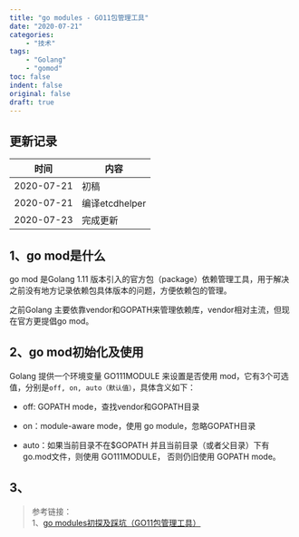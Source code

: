 ```yaml
---
title: "go modules - GO11包管理工具"
date: "2020-07-21"
categories:
    - "技术"
tags:
    - "Golang"
    - "gomod"
toc: false
indent: false
original: false
draft: true
---
```


## 更新记录

| 时间       | 内容           |
| ---------- | -------------- |
| 2020-07-21 | 初稿           |
| 2020-07-21 | 编译etcdhelper |
| 2020-07-23 | 完成更新 |

## 1、go mod是什么

go mod 是Golang 1.11 版本引入的官方包（package）依赖管理工具，用于解决之前没有地方记录依赖包具体版本的问题，方便依赖包的管理。

之前Golang 主要依靠vendor和GOPATH来管理依赖库，vendor相对主流，但现在官方更提倡go mod。

## 2、go mod初始化及使用

Golang 提供一个环境变量 GO111MODULE 来设置是否使用 mod，它有3个可选值，分别是`off, on, auto（默认值）`，具体含义如下：

- off: GOPATH mode，查找vendor和GOPATH目录

- on：module-aware mode，使用 go module，忽略GOPATH目录

- auto：如果当前目录不在$GOPATH 并且当前目录（或者父目录）下有go.mod文件，则使用 GO111MODULE， 否则仍旧使用 GOPATH mode。

## 3、

> 参考链接：  
> 1、[go modules初探及踩坑（GO11包管理工具）](https://studygolang.com/articles/19236)  
>